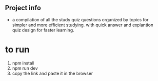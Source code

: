 ## Project info
- a compilation of all the study quiz questions organized by topics for simpler and more efficient studying. with quick answer and explantion quiz design for faster learning.

# to run
1) npm install
2) npm run dev
3) copy the link and paste it in the browser

